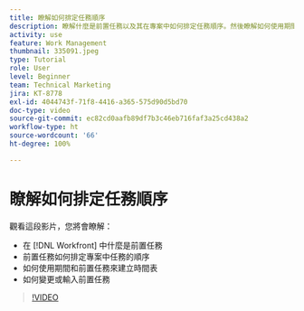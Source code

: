 ```yaml
---
title: 瞭解如何排定任務順序
description: 瞭解什麼是前置任務以及其在專案中如何排定任務順序。然後瞭解如何使用期間和前置任務來建立時間表。
activity: use
feature: Work Management
thumbnail: 335091.jpeg
type: Tutorial
role: User
level: Beginner
team: Technical Marketing
jira: KT-8778
exl-id: 4044743f-71f8-4416-a365-575d90d5bd70
doc-type: video
source-git-commit: ec82cd0aafb89df7b3c46eb716faf3a25cd438a2
workflow-type: ht
source-wordcount: '66'
ht-degree: 100%

---
```


# 瞭解如何排定任務順序

觀看這段影片，您將會瞭解：

* 在 [!DNL  Workfront] 中什麼是前置任務
* 前置任務如何排定專案中任務的順序
* 如何使用期間和前置任務來建立時間表
* 如何變更或輸入前置任務

>[!VIDEO](https://video.tv.adobe.com/v/335091/?quality=12&learn=on)

<!---
Learn more urls
There's a lot more you can learn about predecessors, such as dependency type and lag. [!DNL Workfront] recommends getting the basics down first, then pulling those other features into your project planning. If you're curious, here are some articles about additional functionality.
Overview of task predecessors
Create predecessor relationships by chaining tasks
Creating a predecessor relationship on the task list
Overview of lag types
Overview of task dependency types
--->

